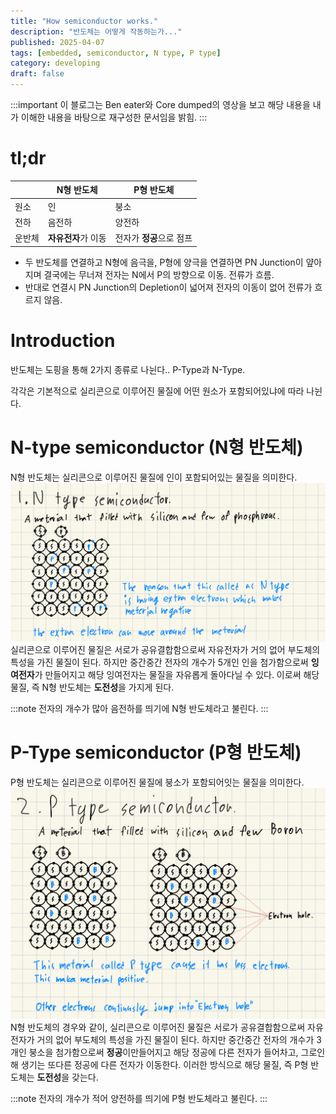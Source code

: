 ```yaml
---
title: "How semiconductor works."
description: "반도체는 어떻게 작동하는가..."
published: 2025-04-07
tags: [embedded, semiconductor, N type, P type]
category: developing
draft: false
---
```


:::important
이 블로그는 Ben eater와 Core dumped의 영상을 보고 해당 내용을 내가 이해한 내용을 바탕으로 재구성한 문서임을 밝힘.
:::

# tl;dr
|     | N형 반도체       | P형 반도체          |
|-----|--------------|-----------------|
| 원소  | 인            | 붕소              |
| 전하  | 음전하          | 양전하             |
| 운반체 | **자유전자**가 이동 | 전자가 **정공**으로 점프 |

- 두 반도체를 연결하고 N형에 음극을, P형에 양극을 연결하면 PN Junction이 얖아지며 결국에는 무너져 전자는 N에서 P의 방향으로 이동. 전류가 흐름.
- 반대로 연결시 PN Junction의 Depletion이 넓어져 전자의 이동이 없어 전류가 흐르지 않음.

# Introduction
반도체는 도핑을 통해 2가지 종류로 나뉜다.. P-Type과 N-Type.

각각은 기본적으로 실리콘으로 이루어진 물질에 어떤 원소가 포함되어있냐에 따라 나뉜다.

# N-type semiconductor (N형 반도체)
N형 반도체는 실리콘으로 이루어진 물질에 인이 포함되어있는 물질을 의미한다.
![img.jpeg](img.jpeg)
실리콘으로 이루어진 물질은 서로가 공유결합함으로써 자유전자가 거의 없어 부도체의 특성을 가진 물질이 된다.
하지만 중간중간 전자의 개수가 5개인 인을 첨가함으로써 **잉여전자**가 만들어지고 해당 잉여전자는 물질을 자유롭게 돌아다닐 수 있다.
이로써 해당 물질, 즉 N형 반도체는 **도전성**을 가지게 된다.

:::note
전자의 개수가 많아 음전하를 띄기에 N형 반도체라고 불린다.
:::

# P-Type semiconductor (P형 반도체)
P형 반도체는 실리콘으로 이루어진 물질에 붕소가 포함되어잇는 물질을 의미한다.
![img2.jpeg](img2.jpeg)
N형 반도체의 경우와 같이, 실리콘으로 이루어진 물질은 서로가 공유결합함으로써 자유전자가 거의 없어 부도체의 특성을 가진 물질이 된다.
하지만 중간중간 전자의 개수가 3개인 붕소을 첨가함으로써 **정공**이만들어지고 해당 정공에 다른 전자가 들어차고, 그로인해 생기는 또다른 정공에 다른 전자가 이동한다.
이러한 방식으로 해당 물질, 즉 P형 반도체는 **도전성**을 갖는다.

:::note
전자의 개수가 적어 양전하를 띄기에 P형 반도체라고 불린다.
:::
